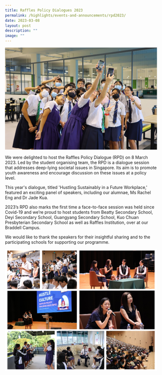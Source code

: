 ```yaml
---
title: Raffles Policy Dialogues 2023
permalink: /highlights/events-and-announcements/rpd2023/
date: 2023-03-08
layout: post
description: ""
image: ""
---
```

![](/images/img_4349.JPG)

We were delighted to host the Raffles Policy Dialogue (RPD) on 8 March 2023. Led by the student organising team, the RPD is a dialogue session that addresses deep-lying societal issues in Singapore. Its aim is to promote youth awareness and encourage discussion on these issues at a policy level.  
  
This year's dialogue, titled 'Hustling Sustainably in a Future Workplace,' featured an exciting panel of speakers, including our alumnae, Ms Rachel Eng and Dr Jade Kua.  
  
2023’s RPD also marks the first time a face-to-face session was held since Covid-19 and we’re proud to host students from Beatty Secondary School, Deyi Secondary School, Guangyang Secondary School, Kuo Chuan Presbyterian Secondary School as well as Raffles Institution, over at our Braddell Campus.  
  
We would like to thank the speakers for their insightful sharing and to the participating schools for supporting our programme.

![](/images/y3%20rpd.jpg)